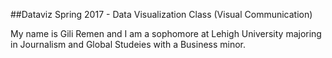 ##Dataviz
Spring 2017 - Data Visualization Class (Visual Communication) 


My name is Gili Remen and I am a sophomore at Lehigh University majoring in Journalism and Global Studeies with a Business minor. 
